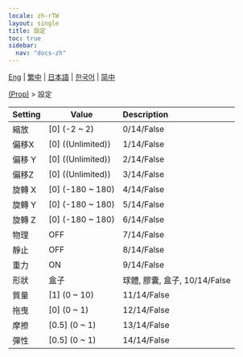 ```yaml
---
locale: zh-rTW
layout: single
title: 設定
toc: true
sidebar:
  nav: "docs-zh"
---
```

[Eng](/dancexr/menu/2025.4/prop/settings) | [繁中](/tw/dancexr/menu/2025.4/prop/settings) | [日本語](/jp/dancexr/menu/2025.4/prop/settings) | [한국어](/kr/dancexr/menu/2025.4/prop/settings) | [简中](/zh/dancexr/menu/2025.4/prop/settings)

[(Prop)](../menu#(Prop)) > 設定



| Setting | Value | Description |
| :--- | --- | :--- |
| 縮放 | [0] (-2 ~ 2) | 0/14/False
| 偏移X | [0] ((Unlimited)) | 1/14/False
| 偏移 Y | [0] ((Unlimited)) | 2/14/False
| 偏移Z | [0] ((Unlimited)) | 3/14/False
| 旋轉 X | [0] (-180 ~ 180) | 4/14/False
| 旋轉 Y | [0] (-180 ~ 180) | 5/14/False
| 旋轉 Z | [0] (-180 ~ 180) | 6/14/False
| 物理 | OFF | 7/14/False
| 靜止 | OFF | 8/14/False
| 重力 | ON | 9/14/False
| 形狀 | 盒子 | 球體, 膠囊, 盒子, 10/14/False
| 質量 | [1] (0 ~ 10) | 11/14/False
| 拖曳 | [0] (0 ~ 1) | 12/14/False
| 摩擦 | [0.5] (0 ~ 1) | 13/14/False
| 彈性 | [0.5] (0 ~ 1) | 14/14/False
